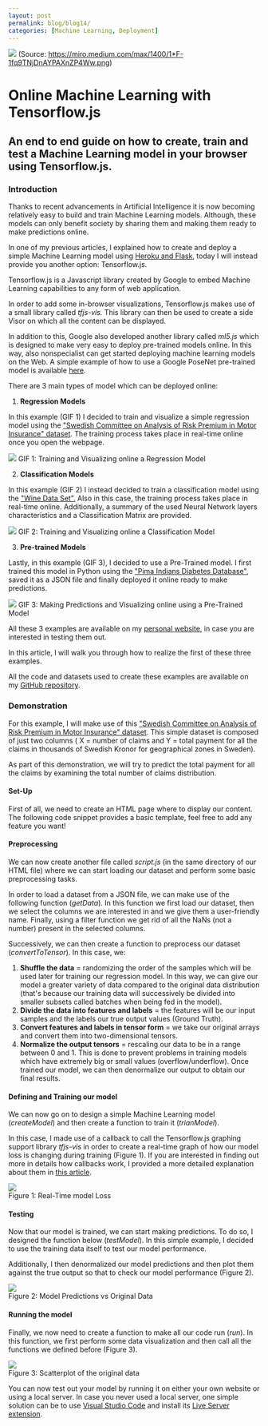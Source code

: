 ```yaml
---
layout: post
permalink: blog/blog14/
categories: [Machine Learning, Deployment]
---
```

![](https://cdn-images-1.medium.com/max/1200/1*YvKKzsjspxIfzY4Xj2e9pQ.png)
<span class="figcaption_hack"> (Source: <https://miro.medium.com/max/1400/1*F-1fq9TNjDnAYPAXnZP4Ww.png>) </span>

<!--end_excerpt-->

# Online Machine Learning with Tensorflow.js

## An end to end guide on how to create, train and test a Machine Learning model in your browser using Tensorflow.js.

### Introduction

Thanks to recent advancements in Artificial Intelligence it is now becoming relatively easy to build and train Machine Learning models. Although, these models can only benefit society by sharing them and making them ready to make predictions online.

In one of my previous articles, I explained how to create and deploy a simple Machine Learning model using [Heroku and Flask](https://towardsdatascience.com/flask-and-heroku-for-online-machine-learning-deployment-425beb54a274), today I will instead provide you another option: Tensorflow.js.

Tensorflow.js is a Javascript library created by Google to embed Machine Learning capabilities to any form of web application. 

In order to add some in-browser visualizations, Tensorflow.js makes use of a small library called *tfjs-vis.* This library can then be used to create a side Visor on which all the content can be displayed.

In addition to this, Google also developed another library called *ml5.js* which is designed to make very easy to deploy pre-trained models online. In this way, also nonspecialist can get started deploying machine learning models on the Web. A simple example of how to use a Google PoseNet pre-trained model is available [here](https://pierpaolo28.github.io/Projects/ml5.js/ml5intro.html). 

There are 3 main types of model which can be deployed online:

1.  **Regression Models**

In this example (GIF 1) I decided to train and visualize a simple regression model using the ["Swedish Committee on Analysis of Risk Premium in Motor Insurance" dataset](https://college.cengage.com/mathematics/brase/understandable_statistics/7e/students/datasets/slr/frames/frame.html). The training process takes place in real-time online once you open the webpage.

![](https://cdn-images-1.medium.com/max/1200/1*EH68AxMDi6mWVAP_vXC6_A.gif)
<span class="figcaption_hack"> GIF 1: Training and Visualizing online a Regression Model </span>

2. **Classification Models**

In this example (GIF 2) I instead decided to train a classification model using the ["Wine Data Set".](https://www.kaggle.com/sgus1318/winedata) Also in this case, the training process takes place in real-time online. Additionally, a summary of the used Neural Network layers characteristics and a Classification Matrix are provided.

![](https://cdn-images-1.medium.com/max/1200/1*YRUjgDjjiI26Wq1nfNSrvg.gif)
<span class="figcaption_hack"> GIF 2: Training and Visualizing online a Classification Model  

3. **Pre-trained Models**

Lastly, in this example (GIF 3), I decided to use a Pre-Trained model. I first trained this model in Python using the ["Pima Indians Diabetes Database"](https://www.kaggle.com/uciml/pima-indians-diabetes-database), saved it as a JSON file and finally deployed it online ready to make predictions.

![](https://cdn-images-1.medium.com/max/1200/1*k2u3TaJtx6VRj3ZRU6c5uQ.gif)
<span class="figcaption_hack"> GIF 3: Making Predictions and Visualizing online using a Pre-Trained Model </span>

All these 3 examples are available on my [personal website](https://pierpaolo28.github.io/Projects/tensorflow.js/tensorjs.html), in case you are interested in testing them out.

In this article, I will walk you through how to realize the first of these three examples.

All the code and datasets used to create these examples are available on my [GitHub repository](https://github.com/pierpaolo28/Artificial-Intelligence-Projects/tree/master/Google%20AI%20tools/tensorflow.js).

### Demonstration

For this example, I will make use of this ["Swedish Committee on Analysis of Risk Premium in Motor Insurance" dataset](https://raw.githubusercontent.com/pierpaolo28/Artificial-Intelligence-Projects/master/Google%20AI%20tools/tensorflow.js/swedish.json). This simple dataset is composed of just two columns ( X = number of claims and Y = total payment for all the claims in thousands of Swedish Kronor for geographical zones in Sweden).

As part of this demonstration, we will try to predict the total payment for all the claims by examining the total number of claims distribution.

#### Set-Up

First of all, we need to create an HTML page where to display our content. The following code snippet provides a basic template, feel free to add any feature you want!

<script src="https://gist.github.com/pierpaolo28/33937b11664d5767c1d31b4b7e82269d.js"></script>

#### Preprocessing

We can now create another file called *script.js* (in the same directory of our HTML file) where we can start loading our dataset and perform some basic preprocessing tasks.

In order to load a dataset from a JSON file, we can make use of the following function (*getData*). In this function we first load our dataset, then we select the columns we are interested in and we give them a user-friendly name. Finally, using a filter function we get rid of all the NaNs (not a number) present in the selected columns. 

<script src="https://gist.github.com/pierpaolo28/4e7ccef85f282673584e85d4fab9d7ec.js"></script>

Successively, we can then create a function to preprocess our dataset (*convertToTensor*). In this case, we:

1.  **Shuffle the data** = randomizing the order of the samples which will be used later for training our regression model. In this way, we can give our model a greater variety of data compared to the original data distribution (that's because our training data will successively be divided into smaller subsets called batches when being fed in the model).
2.  **Divide the data into features and labels** = the features will be our input samples and the labels our true output values (Ground Truth). 
3.  **Convert features and labels in tensor form** = we take our original arrays and convert them into two-dimensional tensors.
4.  **Normalize the output tensors** = rescaling our data to be in a range between 0 and 1. This is done to prevent problems in training models which have extremely big or small values (overflow/underflow). Once trained our model, we can then denormalize our output to obtain our final results.

<script src="https://gist.github.com/pierpaolo28/e1c474ed90e928b1e03e917b029134c1.js"></script>

#### Defining and Training our model

We can now go on to design a simple Machine Learning model (*createModel*) and then create a function to train it (*trianModel*).

In this case, I made use of a callback to call the Tensorflow.js graphing support library *tfjs-vis* in order to create a real-time graph of how our model loss is changing during training (Figure 1). If you are interested in finding out more in details how callbacks work, I provided a more detailed explanation about them in [this article](https://towardsdatascience.com/deep-learning-analysis-using-large-model-support-3a67a919255).

<script src="https://gist.github.com/pierpaolo28/5627827e8220d6e19a37145471a81bf7.js"></script>

![](https://cdn-images-1.medium.com/max/800/1*LsUCyrbhfuStbZba9V4eww.png) <br>
<span class="figcaption_hack"> Figure 1: Real-Time model Loss </span>

#### Testing

Now that our model is trained, we can start making predictions. To do so, I designed the function below (*testModel*). In this simple example, I decided to use the training data itself to test our model performance.

Additionally, I then denormalized our model predictions and then plot them against the true output so that to check our model performance (Figure 2).

<script src="https://gist.github.com/pierpaolo28/bc1b694e412daefd0645c6e3e2e3a072.js"></script>

![](https://cdn-images-1.medium.com/max/800/1*NxeuNTVHk9hdH3FBlX-e0g.png) <br>
<span class="figcaption_hack"> Figure 2: Model Predictions vs Original Data </span>

#### Running the model

Finally, we now need to create a function to make all our code run (*run*). In this function, we first perform some data visualization and then call all the functions we defined before (Figure 3).

<script src="https://gist.github.com/pierpaolo28/4738e6843a3ed1d4b9978553f7c8c20f.js"></script>

![](https://cdn-images-1.medium.com/max/800/1*c6YYL-sM42ouZN7Ji5oc0A.png) <br>
<span class="figcaption_hack"> Figure 3: Scatterplot of the original data </span>

You can now test out your model by running it on either your own website or using a local server. In case you never used a local server, one simple solution can be to use [Visual Studio Code](https://visualstudio.microsoft.com/) and install its [Live Server extension](https://marketplace.visualstudio.com/items?itemName=negokaz.live-server-preview).
